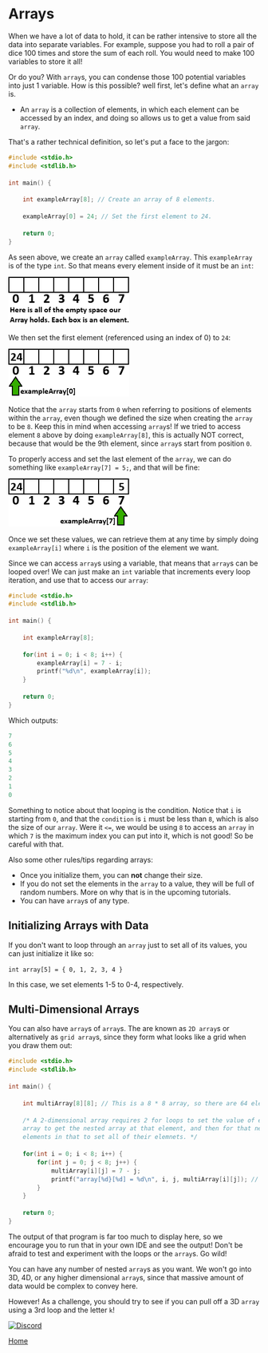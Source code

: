 # Arrays
When we have a lot of data to hold, it can be rather intensive to store all the data into separate variables. For example, suppose you had to roll a pair of dice 100 times and store the sum of each roll. You would need to make 100 variables to store it all!

Or do you? With ``array``s, you can condense those 100 potential variables into just 1 variable. How is this possible? well first, let's define what an ``array`` is.
- An ``array`` is a collection of elements, in which each element can be accessed by an index, and doing so allows us to get a value from said ``array``.

That's a rather technical definition, so let's put a face to the jargon:
```c
#include <stdio.h>
#include <stdlib.h>

int main() {

    int exampleArray[8]; // Create an array of 8 elements.

    exampleArray[0] = 24; // Set the first element to 24.

    return 0;
}
```
As seen above, we create an ``array`` called ``exampleArray``. This ``exampleArray`` is of the type ``int``. So that means every element inside of it must be an ``int``:

![Fresh Array](res/freshArray.png)

We then set the first element (referenced using an index of 0) to ``24``:

![Fresh Array](res/exampleArrayElement0.png)

Notice that the ``array`` starts from ``0`` when referring to positions of elements within the ``array``, even though we defined the size when creating the ``array`` to be ``8``. Keep this in mind when accessing ``array``s! If we tried to access element ``8`` above by doing ``exampleArray[8]``, this is actually NOT correct, because that would be the 9th element, since ``array``s start from position ``0``.

To properly access and set the last element of the ``array``, we can do something like ``exampleArray[7] = 5;``, and that will be fine:

![Fresh Array](res/exampleArrayElement7.png)

Once we set these values, we can retrieve them at any time by simply doing ``exampleArray[i]`` where ``i`` is the position of the element we want.

Since we can access ``array``s using a variable, that means that ``array``s can be looped over! We can just make an ``int`` variable that increments every loop iteration, and use that to access our ``array``:

```c
#include <stdio.h>
#include <stdlib.h>

int main() {

    int exampleArray[8];

    for(int i = 0; i < 8; i++) {
        exampleArray[i] = 7 - i;
        printf("%d\n", exampleArray[i]);
    }

    return 0;
}
```
Which outputs:
```c
7
6
5
4
3
2
1
0
```
Something to notice about that looping is the condition. Notice that ``i`` is starting from ``0``, and that the ``condition`` is ``i`` must be less than ``8``, which is also the size of our ``array``. Were it ``<=``, we would be using ``8`` to access an ``array`` in which ``7`` is the maximum index you can put into it, which is not good! So be careful with that.

Also some other rules/tips regarding arrays:
- Once you initialize them, you can **not** change their size.
- If you do not set the elements in the ``array`` to a value, they will be full of random numbers. More on why that is in the upcoming tutorials.
- You can have ``array``s of any type.

## Initializing Arrays with Data
If you don't want to loop through an ``array`` just to set all of its values, you can just initialize it like so:

``int array[5] = { 0, 1, 2, 3, 4 }``

In this case, we set elements 1-5 to 0-4, respectively.

## Multi-Dimensional Arrays
You can also have ``array``s of ``array``s. The are known as ``2D array``s or alternatively as ``grid array``s, since they form what looks like a grid when you draw them out:

```c
#include <stdio.h>
#include <stdlib.h>

int main() {

    int multiArray[8][8]; // This is a 8 * 8 array, so there are 64 elements!

    /* A 2-dimensional array requires 2 for loops to set the value of each element. We iterate through each
    array to get the nested array at that element, and then for that nested array, we iterate through all the
    elements in that to set all of their elemnets. */

    for(int i = 0; i < 8; i++) {
        for(int j = 0; j < 8; j++) {
            multiArray[i][j] = 7 - j;
            printf("array[%d}[%d] = %d\n", i, j, multiArray[i][j]); // Prints out 64 values.
        }
    }

    return 0;
}
```
The output of that program is far too much to display here, so we encourage you to run that in your own IDE and see the output! Don't be afraid to test and experiment with the loops or the ``array``s. Go wild!

You can have any number of nested ``array``s as you want. We won't go into 3D, 4D, or any higher dimensional ``array``s, since that massive amount of data would be complex to convey here.

However! As a challenge, you should try to see if you can pull off a 3D ``array`` using a 3rd loop and the letter ``k``!

[![Discord](https://img.shields.io/discord/609993365832073217?color=7289da&label=discord)](https://discord.gg/Sw3npy4)

[Home](https://bvanseg.github.io)